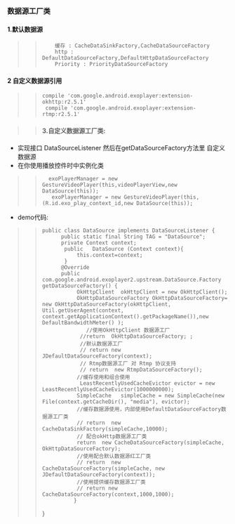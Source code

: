 ### 数据源工厂类
 ####  1.默认数据源
  >>         缓存 : CacheDataSinkFactory,CacheDataSourceFactory
  >>         http : DefaultDataSourceFactory,DefaultHttpDataSourceFactory
  >>         Priority : PriorityDataSourceFactory
#### 2 自定义数据源引用

  >>     compile 'com.google.android.exoplayer:extension-okhttp:r2.5.1'
  >>      compile 'com.google.android.exoplayer:extension-rtmp:r2.5.1'

>>#### 3.自定义数据源工厂类:
   * 实现接口 DataSourceListener  然后在getDataSourceFactory方法里 自定义 数据源
   * 在你使用播放控件时中实例化类

   >>       exoPlayerManager = new GestureVideoPlayer(this,videoPlayerView,new DataSource(this));
   >>        exoPlayerManager = new GestureVideoPlayer(this,(R.id.exo_play_context_id,new DataSource(this));

   * demo代码:

   >>     public class DataSource implements DataSourceListener {
   >>           public static final String TAG = "DataSource";
   >>           private Context context;
   >>            public   DataSource (Context context){
   >>                this.context=context;
   >>            }
   >>           @Override
   >>           public com.google.android.exoplayer2.upstream.DataSource.Factory getDataSourceFactory() {
   >>                OkHttpClient  okHttpClient = new OkHttpClient();
   >>                OkHttpDataSourceFactory OkHttpDataSourceFactory=    new OkHttpDataSourceFactory(okHttpClient, Util.getUserAgent(context, context.getApplicationContext().getPackageName()),new DefaultBandwidthMeter() );
   >>                   //使用OkHttpClient 数据源工厂
   >>                 //return  OkHttpDataSourceFactory; ;
   >>                 //默认数据源工厂
   >>                 // return new JDefaultDataSourceFactory(context);
   >>                 // Rtmp数据源工厂 对 Rtmp 协议支持
   >>                 // return  new RtmpDataSourceFactory();
   >>                //缓存使用和组合使用
   >>                 LeastRecentlyUsedCacheEvictor evictor = new LeastRecentlyUsedCacheEvictor(1000000000);
   >>                SimpleCache   simpleCache = new SimpleCache(new File(context.getCacheDir(), "media"), evictor);
   >>                //缓存数据源使用，内部使用DefaultDataSourceFactory数据源工厂类
   >>                // return  new CacheDataSinkFactory(simpleCache,10000);
   >>                // 配合okHttp数据源工厂类
   >>                return  new CacheDataSourceFactory(simpleCache, OkHttpDataSourceFactory);
   >>                //使用配合默认数据源红工厂类
   >>                // return  new CacheDataSourceFactory(simpleCache, new JDefaultDataSourceFactory(context));
   >>                //使用提供缓存数据源工厂类
   >>                // return new CacheDataSourceFactory(context,1000,1000);
   >>               }
   >>    }